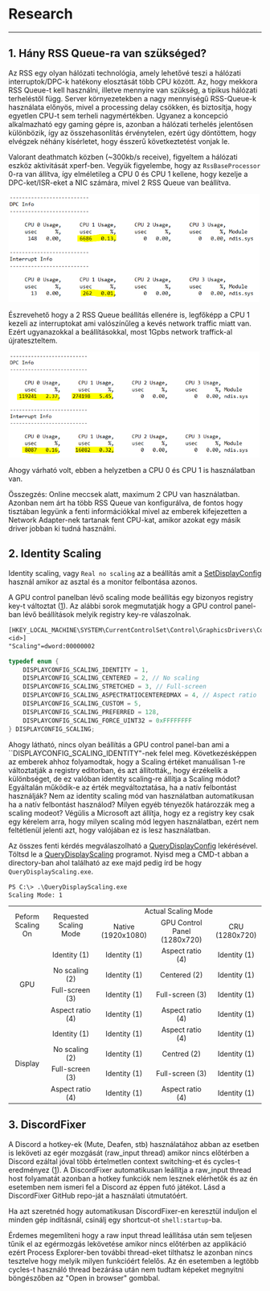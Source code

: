 # Research

--- 

## 1. Hány RSS Queue-ra van szükséged? 

Az RSS egy olyan hálózati technológia, amely lehetővé teszi a hálózati interruptok/DPC-k hatékony elosztását több CPU között. Az, hogy mekkora RSS Queue-t kell használni, illetve mennyire van szükség, a tipikus hálózati terheléstől függ. Server környezetekben a nagy mennyiségű RSS-Queue-k használata előnyös, mivel a processing delay csökken, és biztosítja, hogy egyetlen CPU-t sem terheli nagymértékben. Ugyanez a koncepció alkalmazható egy gaming gépre is, azonban a hálózati terhelés jelentősen különbözik, így az összehasonlítás érvénytelen, ezért úgy döntöttem, hogy elvégzek néhány kísérletet, hogy ésszerű következtetést vonjak le.

Valorant deathmatch közben (~300kb/s receive), figyeltem a hálózati eszköz aktivitását xperf-ben. Vegyük figyelembe, hogy az ``RssBaseProcessor`` 0-ra van állítva, így elméletileg a CPU 0 és CPU 1 kellene, hogy kezelje a DPC-ket/ISR-eket a NIC számára, mivel 2 RSS Queue van beállítva.

<img src="/media/300kbps-ndis-xperf-report.png" width="500">

Észrevehető hogy a 2 RSS Queue beállítás ellenére is, legfőképp a CPU 1 kezeli az interruptokat ami valószínűleg a kevés network traffic miatt van. Ezért ugyanazokkal a beállításokkal, most 1Gpbs network traffick-al újrateszteltem. 

<img src="/media/1gbps-ndis-xperf-report.png" width="500">

Ahogy várható volt, ebben a helyzetben a CPU 0 és CPU 1 is használatban van. 

Összegzés: Online meccsek alatt, maximum 2 CPU van használatban. Azonban nem árt ha több RSS Queue van konfigurálva, de fontos hogy tisztában legyünk a fenti információkkal mivel az emberek kifejezetten a Network Adapter-nek tartanak fent CPU-kat, amikor azokat egy másik driver jobban ki tudná használni.

## 2. Identity Scaling

Identity scaling, vagy `Real no scaling` az a beállítás amit a [SetDisplayConfig](https://learn.microsoft.com/en-us/windows/win32/api/winuser/nf-winuser-setdisplayconfig) használ amikor az asztal és a monitor felbontása azonos. 

A GPU control panelban lévő scaling mode beállítás egy bizonyos registry key-t változtat ([1](https://learn.microsoft.com/en-us/windows/win32/api/wingdi/ne-wingdi-displayconfig_scaling)).
Az alábbi sorok megmutatják hogy a GPU control panel-ban lévő beállítások melyik registry key-re válaszolnak.

```
[HKEY_LOCAL_MACHINE\SYSTEM\CurrentControlSet\Control\GraphicsDrivers\Configuration\<id>]
"Scaling"=dword:00000002
```

```cpp
typedef enum {
    DISPLAYCONFIG_SCALING_IDENTITY = 1,
    DISPLAYCONFIG_SCALING_CENTERED = 2, // No scaling
    DISPLAYCONFIG_SCALING_STRETCHED = 3, // Full-screen
    DISPLAYCONFIG_SCALING_ASPECTRATIOCENTEREDMAX = 4, // Aspect ratio
    DISPLAYCONFIG_SCALING_CUSTOM = 5,
    DISPLAYCONFIG_SCALING_PREFERRED = 128,
    DISPLAYCONFIG_SCALING_FORCE_UINT32 = 0xFFFFFFFF
} DISPLAYCONFIG_SCALING;
```

Ahogy látható, nincs olyan beállítás a GPU control panel-ban ami a ``DISPLAYCONFIG_SCALING_IDENTITY"-nek felel meg. Következésképpen az emberek ahhoz folyamodtak, hogy a Scaling értéket manuálisan 1-re változtatják a registry editorban, és azt állították,, hogy érzékelik a különbséget, de ez valóban identity scaling-re állítja a Scaling módot? Egyáltalán működik-e az érték megváltoztatása, ha a natív felbontást használják? Nem az identity scaling mód van használatban automatikusan ha a natív felbontást használod? Milyen egyéb tényezők határozzák meg a scaling modeot? Végülis a Microsoft azt állítja, hogy ez a registry key csak  egy kérelem arra, hogy milyen scaling mód legyen használatban, ezért nem feltétlenül jelenti azt, hogy valójában ez is lesz használatban. 

Az összes fenti kérdés megválaszolható a [QueryDisplayConfig](https://learn.microsoft.com/en-us/windows/win32/api/winuser/nf-winuser-querydisplayconfig) lekérésével. Töltsd le a [QueryDisplayScaling](https://github.com/valleyofdoom/QueryDisplayScaling) programot. Nyisd meg a CMD-t abban a directory-ban ahol található az exe majd pedig írd be hogy ``QueryDisplayScaling.exe``.

```
PS C:\> .\QueryDisplayScaling.exe
Scaling Mode: 1
```

<table style="text-align: center;">
    <tr>
        <td rowspan="2">Peform Scaling On</td>
        <td rowspan="2">Requested Scaling Mode</td>
        <td colspan="3">Actual Scaling Mode</td>
    </tr>
    <tr>
        <td>Native (1920x1080)</td>
        <td>GPU Control Panel (1280x720)</td>
        <td>CRU (1280x720)</td>
    </tr>
    <tr>
        <td rowspan=4>GPU</td>
        <td>Identity (1)</td>
        <td>Identity (1)</td>
        <td>Aspect ratio (4)</td>
        <td>Identity (1)</td>
    </tr>
    <tr>
        <td>No scaling (2)</td>
        <td>Identity (1)</td>
        <td>Centered (2)</td>
        <td>Identity (1)</td>
    </tr>
    <tr>
        <td>Full-screen (3)</td>
        <td>Identity (1)</td>
        <td>Full-screen (3)</td>
        <td>Identity (1)</td>
    </tr>
    <tr>
        <td>Aspect ratio (4)</td>
        <td>Identity (1)</td>
        <td>Aspect ratio (4)</td>
        <td>Identity (1)</td>
    </tr>
    <tr>
        <td rowspan=4>Display</td>
        <td>Identity (1)</td>
        <td>Identity (1)</td>
        <td>Aspect ratio (4)</td>
        <td>Identity (1)</td>
    </tr>
    <tr>
        <td>No scaling (2)</td>
        <td>Identity (1)</td>
        <td>Centred (2)</td>
        <td>Identity (1)</td>
    </tr>
    <tr>
        <td>Full-screen (3)</td>
        <td>Identity (1)</td>
        <td>Full-screen (3)</td>
        <td>Identity (1)</td>
    </tr>
    <tr>
        <td>Aspect ratio (4)</td>
        <td>Identity (1)</td>
        <td>Aspect ratio (4)</td>
        <td>Identity (1)</td>
    </tr>
</table>

## 3. DiscordFixer

A Discord a hotkey-ek (Mute, Deafen, stb) használatához abban az esetben is leköveti az egér mozgását (raw_input thread) amikor nincs előtérben a Discord ezáltal jóval több értelmetlen context switching-et és cycles-t eredményez ([1](/media/discordfixer-research-example.png)). A DiscordFixer automatikusan leállítja a raw_input thread host folyamatát azonban a hotkey funkciók nem lesznek elérhetők és az én esetemben nem ismeri fel a Discord az éppen futó játékot. Lásd a DiscordFixer GitHub repo-ját a használati útmutatóért.

Ha azt szeretnéd hogy automatikusan DiscordFixer-en keresztül induljon el minden gép indításnál, csinálj egy shortcut-ot ``shell:startup``-ba.

Érdemes megemlíteni hogy a raw input thread leállítása után sem teljesen tűnik el az egérmozgás lekövetése amikor nincs előtérben az applikáció ezért Process Explorer-ben további thread-eket tilthatsz le azonban nincs tesztelve hogy melyik milyen funkcióért felelős. Az én esetemben a legtöbb cycles-t használó thread bezárása után nem tudtam képeket megnyitni böngészőben az "Open in browser" gombbal. 


